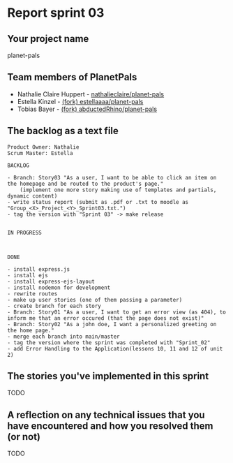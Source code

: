 # Report sprint 03

## Your project name

planet-pals

## Team members of PlanetPals

* Nathalie Claire Huppert - [nathalieclaire/planet-pals](https://github.com/nathalieclaire/planet-pals)
* Estella Kinzel - [(fork) estellaaaa/planet-pals](https://github.com/estellaaaa/planet-pals)
* Tobias Bayer - [(fork) abductedRhino/planet-pals](https://github.com/abductedRhino/planet-pals)

## The backlog as a text file

```
Product Owner: Nathalie
Scrum Master: Estella

BACKLOG

- Branch: Story03 "As a user, I want to be able to click an item on the homepage and be routed to the product's page."
    (implement one more story making use of templates and partials, dynamic content)
- write status report (submit as .pdf or .txt to moodle as "Group_<X>_Project_<Y>_Sprint03.txt.")
- tag the version with "Sprint 03" -> make release


IN PROGRESS



DONE

- install express.js
- install ejs
- install express-ejs-layout
- install nodemon for development
- rewrite routes
- make up user stories (one of them passing a parameter)
- create branch for each story
- Branch: Story01 "As a user, I want to get an error view (as 404), to inform me that an error occured (that the page does not exist)"
- Branch: Story02 "As a john doe, I want a personalized greeting on the home page."
- merge each branch into main/master 
- tag the version where the sprint was completed with "Sprint_02"
- add Error Handling to the Application(lessons 10, 11 and 12 of unit 2)

```

## The stories you've implemented in this sprint

TODO

## A reflection on any technical issues that you have encountered and how you resolved them (or not)

TODO
